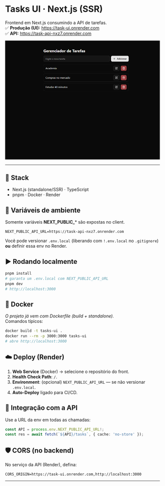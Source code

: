 # Tasks UI · Next.js (SSR)

Frontend em Next.js consumindo a API de tarefas.  
✅ **Produção (UI):** https://task-ui.onrender.com  
✅ **API:** https://task-api-nxz7.onrender.com

[![Screenshot](./docs/screenshot-home.png)](https://task-ui.onrender.com)

---

## 🧱 Stack
- Next.js (standalone/SSR) · TypeScript
- pnpm · Docker · Render

## 🔐 Variáveis de ambiente
Somente variáveis **NEXT_PUBLIC_*** são expostas no client.
```env
NEXT_PUBLIC_API_URL=https://task-api-nxz7.onrender.com
```
Você pode versionar `.env.local` (liberando com `!.env.local` no `.gitignore`) **ou** definir essa env no Render.

## ▶️ Rodando localmente
```bash
pnpm install
# garanta um .env.local com NEXT_PUBLIC_API_URL
pnpm dev
# http://localhost:3000
```

## 🐳 Docker
_O projeto já vem com Dockerfile (build + standalone)._  
Comandos típicos:
```bash
docker build -t tasks-ui .
docker run --rm -p 3000:3000 tasks-ui
# abre http://localhost:3000
```

## ☁️ Deploy (Render)
1. **Web Service** (Docker) → selecione o repositório do front.  
2. **Health Check Path**: `/`.  
3. **Environment**: (opcional) `NEXT_PUBLIC_API_URL` — se não versionar `.env.local`.  
4. **Auto-Deploy** ligado para CI/CD.

## 🔗 Integração com a API
Use a URL da env em todas as chamadas:
```ts
const API = process.env.NEXT_PUBLIC_API_URL!;
const res = await fetch(`${API}/tasks`, { cache: 'no-store' });
```

## 🛡️ CORS (no backend)
No serviço da API (Render), defina:
```env
CORS_ORIGIN=https://task-ui.onrender.com,http://localhost:3000
```

---
